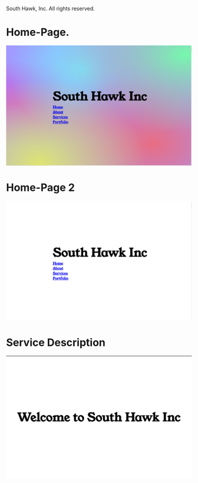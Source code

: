 South Hawk, Inc. All rights reserved.

# Home-Page.
<!-- to edit image background -->
![Alt text](/img/fy.png)

# Home-Page 2

![Alt text](/img/back%20e.png)

# Service Description 

![Alt text](/img/service%20page.png)
